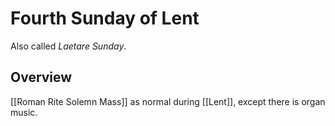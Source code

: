 # Fourth Sunday of Lent
Also called _Laetare Sunday_.

## Overview
[[Roman Rite Solemn Mass]] as normal during [[Lent]], except there is organ music.